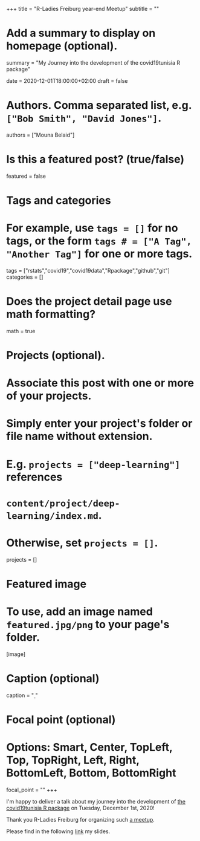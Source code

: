 +++
title = "R-Ladies Freiburg year-end Meetup"
subtitle = ""

# Add a summary to display on homepage (optional).
summary = "My Journey into the development of the covid19tunisia R package"

date = 2020-12-01T18:00:00+02:00
draft = false

# Authors. Comma separated list, e.g. `["Bob Smith", "David Jones"]`.
authors = ["Mouna Belaid"]

# Is this a featured post? (true/false)
featured = false

# Tags and categories
# For example, use `tags = []` for no tags, or the form `tags # = ["A Tag", "Another Tag"]` for one or more tags.
tags = ["rstats","covid19","covid19data","Rpackage","github","git"]
categories = []

# Does the project detail page use math formatting?
math = true

# Projects (optional).
#   Associate this post with one or more of your projects.
#   Simply enter your project's folder or file name without extension.
#   E.g. `projects = ["deep-learning"]` references 
#   `content/project/deep-learning/index.md`.
#   Otherwise, set `projects = []`.
projects = []

# Featured image
# To use, add an image named `featured.jpg/png` to your page's folder. 
[image]
  # Caption (optional)
  caption = "[ ](https://rladies.org/tunisia-rladies/)"

  # Focal point (optional)
  # Options: Smart, Center, TopLeft, Top, TopRight, Left, Right, BottomLeft, Bottom, BottomRight
  focal_point = ""
+++

I'm happy to deliver a talk about my journey into the development of [the covid19tunisia R package](https://github.com/MounaBelaid/covid19tunisia) on Tuesday, December 1st, 2020!  

Thank you R-Ladies Freiburg for organizing such [a meetup](https://www.meetup.com/rladies-freiburg/events/274391789/).

Please find in the following [link](https://drive.google.com/file/d/11UtWxRPc6VzEKFZxuTGvXr7Ewbk7hXmC/view?usp=sharing) my slides.



